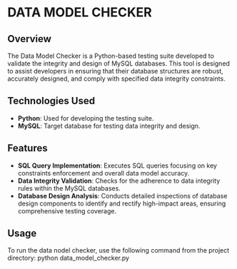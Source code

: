 # DATA MODEL CHECKER

## Overview
The Data Model Checker is a Python-based testing suite developed to validate the integrity and design of MySQL databases. This tool is designed to assist developers in ensuring that their database structures are robust, accurately designed, and comply with specified data integrity constraints.

## Technologies Used
- **Python**: Used for developing the testing suite.
- **MySQL**: Target database for testing data integrity and design.

## Features
- **SQL Query Implementation**: Executes SQL queries focusing on key constraints enforcement and overall data model accuracy.
- **Data Integrity Validation**: Checks for the adherence to data integrity rules within the MySQL databases.
- **Database Design Analysis**: Conducts detailed inspections of database design components to identify and rectify high-impact areas, ensuring comprehensive testing coverage.

## Usage
To run the data nodel checker, use the following command from the project directory:
python data_model_checker.py
